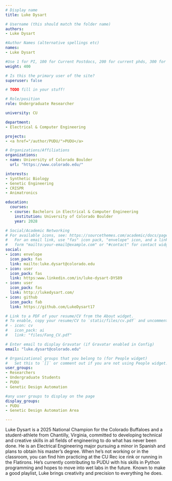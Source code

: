 ```yaml
---
# Display name
title: Luke Dysart

# Username (this should match the folder name)
authors:
- Luke Dysart

#Author Names (alternative spellings etc)
names:
- Luke Dysart

#Use 1 for PI, 100 for Current Postdocs, 200 for current phds, 300 for current masters, 400 for current undergrads, 800 for alum postdocs, 810 for alum phds, 820 for alum masters, and 830 for alum undergrads, 900 for tools, 1000 for projects, 900 for tools, 1000 for projects
weight: 400

# Is this the primary user of the site?
superuser: false

# TODO fill in your stuff!

# Role/position
role: Undergraduate Researcher

university: CU

department:
- Electrical & Computer Engineering

projects:
- <a href="/author/PUDU/">PUDU</a>

# Organizations/Affiliations
organizations:
- name: University of Colorado Boulder
  url: "https://www.colorado.edu/"

interests:
- Synthetic Biology
- Genetic Engineering
- CRISPR
- Animatronics 

education:
  courses:
  - course: Bachelors in Electrical & Computer Engineering
    institution: University of Colorado Boulder
    year: 2028

# Social/Academic Networking
# For available icons, see: https://sourcethemes.com/academic/docs/page-builder/#icons
#   For an email link, use "fas" icon pack, "envelope" icon, and a link in the
#   form "mailto:your-email@example.com" or "#contact" for contact widget.
social:
- icon: envelope
  icon_pack: fas
  link: mailto:luke.dysart@colorado.edu
- icon: user
  icon_pack: fas
  link: https:www.linkedin.com/in/luke-dysart-DYS89
- icon: user
  icon_pack: fas
  link: http://lukedysart.com/
- icon: github
  icon_pack: fab
  link: https://github.com/LukeDysart17

# Link to a PDF of your resume/CV from the About widget.
# To enable, copy your resume/CV to `static/files/cv.pdf` and uncomment the lines below.
# - icon: cv
#   icon_pack: ai
#   link: "files/Fang_CV.pdf"

# Enter email to display Gravatar (if Gravatar enabled in Config)
email: "luke.dysart@colorado.edu"

# Organizational groups that you belong to (for People widget)
#   Set this to `[]` or comment out if you are not using People widget.
user_groups:
- Researchers
- Undergraduate Students
- PUDU
- Genetic Design Automation

#any user groups to display on the page
display_groups:
- PUDU
- Genetic Design Automation Area

---
```

Luke Dysart is a 2025 National Champion for the Colorado Buffaloes and a student-athlete from Chantilly, Virginia, committed to developing technical and creative skills in all fields of engineering to do what has never been done. He is an Electrical Engineering major pursuing a minor in Spanish and plans to obtain his master’s degree. When he’s not working or in the classroom, you can find him practicing at the CU Rec ice rink or running in the Flatirons. He’s currently contributing to PUDU with his skills in Python programming and hopes to move into wet labs in the future. Known to make a good playlist, Luke brings creativity and precision to everything he does.
